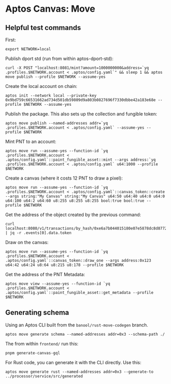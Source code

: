 # Aptos Canvas: Move

## Helpful test commands

First:
```
export NETWORK=local
```

Publish dport std (run from within aptos-dport-std):
```
curl -X POST "localhost:8081/mint?amount=1000000000&address=`yq .profiles.$NETWORK.account < .aptos/config.yaml`" && sleep 1 && aptos move publish --profile $NETWORK --assume-yes
```

Create the local account on chain:
```
aptos init --network local --private-key 0x9bd759c66531662ad734d501db59809d9a803b0827696f7330dbbe42a183e68e --profile $NETWORK --assume-yes
```

Publish the package. This also sets up the collection and fungible token:
```
aptos move publish --named-addresses addr=`yq .profiles.$NETWORK.account < .aptos/config.yaml` --assume-yes --profile $NETWORK
```

Mint PNT to an account:
```
aptos move run --assume-yes --function-id `yq .profiles.$NETWORK.account < .aptos/config.yaml`::paint_fungible_asset::mint --args address:`yq .profiles.$NETWORK.account < .aptos/config.yaml` u64:1000 --profile $NETWORK
```

Create a canvas (where it costs 12 PNT to draw a pixel):
```
aptos move run --assume-yes --function-id `yq .profiles.$NETWORK.account < .aptos/config.yaml`::canvas_token::create --args string:"My Canvas" string:"My Canvas" u64:50 u64:40 u64:0 u64:0 u64:100 u64:2 u64:60 u8:255 u8:255 u8:255 bool:true bool:true --profile $NETWORK
```

Get the address of the object created by the previous command:
```
curl localhost:8080/v1/transactions/by_hash/0xe6a7b044015180e07e5878dc8d87729010fa25241d76ea34b2ebc003e9b64e6b | jq -r .events[0].data.token
```

Draw on the canvas:
```
aptos move run --assume-yes --function-id `yq .profiles.$NETWORK.account < .aptos/config.yaml`::canvas_token::draw_one --args address:0x123 u64:42 u64:24 u8:64 u8:215 u8:178 --profile $NETWORK
```

Get the address of the PNT Metadata:
```
aptos move view --assume-yes --function-id `yq .profiles.$NETWORK.account < .aptos/config.yaml`::paint_fungible_asset::get_metadata --profile $NETWORK
```


## Generating schema
Using an Aptos CLI built from the `banool/rust-move-codegen` branch.
```
aptos move generate schema --named-addresses addr=0x3 --schema-path ./
```

The from within `frontend/` run this:
```
pnpm generate-canvas-gql
```

For Rust code, you can generate it with the CLI directly. Use this:
```
aptos move generate rust --named-addresses addr=0x3 --generate-to ../processor/service/src/generated
```
